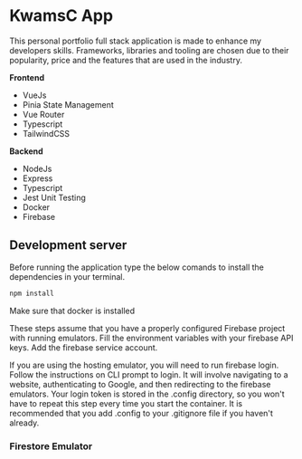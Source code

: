 # KwamsC App

This personal portfolio full stack application is made to enhance my developers skills. Frameworks, libraries and tooling are chosen due to their popularity, price and the features that are used in the industry.

<b>Frontend</b>
- VueJs
- Pinia State Management
- Vue Router
- Typescript
- TailwindCSS

<b>Backend</b>
- NodeJs
- Express
- Typescript
- Jest Unit Testing
- Docker
- Firebase


## Development server

Before running the application type the below comands to install the dependencies in your terminal.

```sh
npm install
```
Make sure that docker is installed

These steps assume that you have a properly configured Firebase project with running emulators. 
Fill the environment variables with your firebase API keys.
Add the firebase service account.

If you are using the hosting emulator, you will need to run firebase login.
Follow the instructions on CLI prompt to login. It will involve navigating to a website, authenticating to Google, and then redirecting to the firebase emulators. Your login token is stored in the .config directory, so you won't have to repeat this step every time you start the container.
It is recommended that you add .config to your .gitignore file if you haven't already.




### Firestore Emulator
